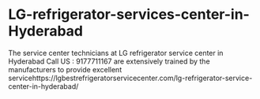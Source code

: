 # LG-refrigerator-services-center-in-Hyderabad
The service center technicians at LG refrigerator service center in Hyderabad Call US : 9177711167  are extensively trained by the manufacturers to provide excellent servicehttps://lgbestrefrigeratorservicecenter.com/lg-refrigerator-service-center-in-hyderabad/
